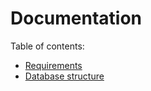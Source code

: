 # Documentation

Table of contents:

- [Requirements](./requirements.md)
- [Database structure](./database.md)
